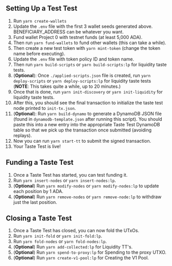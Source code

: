## Setting Up a Test Test

1. Run `yarn create-wallets`
2. Update the `.env` file with the first 3 wallet seeds generated above. BENEFICIARY_ADDRESS can be whatever you want.
3. Fund wallet Project 0 with testnet funds (at least 5,000 ADA).
4. Then run `yarn fund-wallets` to fund other wallets (this can take a while).
5. Then create a new test token with `yarn mint-token` (change the token name before executing).
6. Update the `.env` file with token policy ID and token name.
7. Then run `yarn build-scripts` or `yarn build-scripts:lp` for liquidity taste tests.
8. (**Optional**): Once `./applied-scripts.json` file is created, run `yarn deploy-scripts` or `yarn deploy-scripts:lp` for liquidity taste tests (**NOTE**: This takes quite a while, up to 20 minutes.)
9. Once that is done, run `yarn init-discovery` or `yarn init-liquidity` for liquidity taste tests.
10. After this, you should see the final transaction to initialize the taste test node printed to `init-tx.json`.
11. (**Optional**): Run `yarn build-dynamo` to generate a DynamoDB JSON file (found in `dynamodb-template.json` after running this script). You should paste this into a new entry into the appropriate Taste Test DynamoDB table so that we pick up the transaction once submitted (avoiding replays).
12. Now you can run `yarn start-tt` to submit the signed transaction.
13. Your Taste Test is live!

## Funding a Taste Test

1. Once a Taste Test has started, you can test funding it.
2. Run `yarn insert-nodes` or `yarn insert-nodes:lp`.
3. (**Optional**) Run `yarn modify-nodes` or `yarn modify-nodes:lp` to update each position by 1 ADA.
4. (**Optional**) Run `yarn remove-nodes` or `yarn remove-node:lp` to withdraw just the last position.

## Closing a Taste Test

1. Once a Taste Test has closed, you can now fold the UTxOs.
2. Run `yarn init-fold` or `yarn init-fold:lp`.
3. Run `yarn fold-nodes` or `yarn fold-nodes:lp`.
4. (**Optional**) Run `yarn add-collected:lp` for Liquidity TT's.
5. (**Optional**) Run `yarn spend-to-proxy:lp` for Spending to the proxy UTXO.
6. (**Optional**) Run `yarn create-v1-pool:lp` for Creating the V1 Pool.
